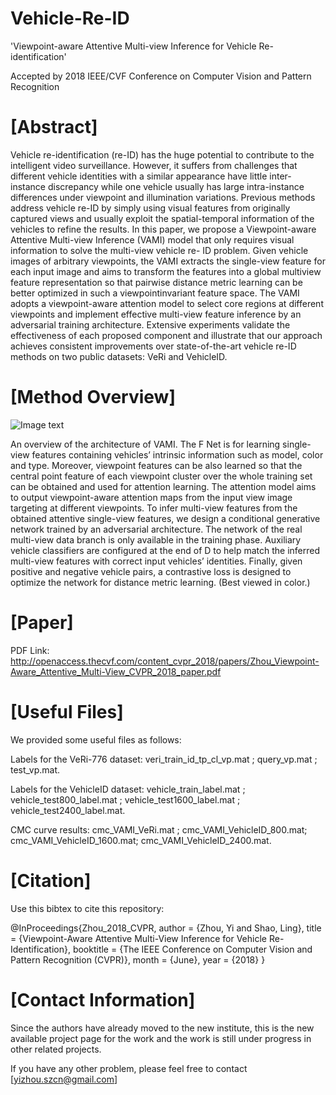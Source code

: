 # Vehicle-Re-ID
'Viewpoint-aware Attentive Multi-view Inference for Vehicle Re-identification'

Accepted by 2018 IEEE/CVF Conference on Computer Vision and Pattern Recognition

# [Abstract]

Vehicle re-identification (re-ID) has the huge potential to contribute to the intelligent video surveillance. However, it
suffers from challenges that different vehicle identities with a similar appearance have little inter-instance discrepancy
while one vehicle usually has large intra-instance differences under viewpoint and illumination variations. Previous
methods address vehicle re-ID by simply using visual features from originally captured views and usually exploit
the spatial-temporal information of the vehicles to refine the results. In this paper, we propose a Viewpoint-aware
Attentive Multi-view Inference (VAMI) model that only requires visual information to solve the multi-view vehicle re-
ID problem. Given vehicle images of arbitrary viewpoints, the VAMI extracts the single-view feature for each input image
and aims to transform the features into a global multiview feature representation so that pairwise distance metric
learning can be better optimized in such a viewpointinvariant feature space. The VAMI adopts a viewpoint-aware
attention model to select core regions at different viewpoints and implement effective multi-view feature inference
by an adversarial training architecture. Extensive experiments validate the effectiveness of each proposed component
and illustrate that our approach achieves consistent improvements over state-of-the-art vehicle re-ID methods
on two public datasets: VeRi and VehicleID.

# [Method Overview]

![Image text](https://github.com/csyizhou/Vehicle-Re-ID/blob/master/img/VAMI.png)

An overview of the architecture of VAMI. The F Net is for learning single-view features containing vehicles’ intrinsic information such as model, color and type. Moreover, viewpoint features can be also learned so that the central point feature of each viewpoint cluster over the whole training set can be obtained and used for attention learning. The attention model aims to output viewpoint-aware attention maps from the input view image targeting at different viewpoints. To infer multi-view features from the obtained attentive single-view features, we design a conditional generative network trained by an adversarial architecture. The network of the real multi-view data branch is only available in the training phase. Auxiliary vehicle classifiers are configured at the end of D to help match the inferred multi-view features with correct input vehicles’ identities. Finally, given positive and negative vehicle pairs, a contrastive loss is designed to optimize the network for distance metric learning. (Best viewed in color.)

# [Paper]

PDF Link: http://openaccess.thecvf.com/content_cvpr_2018/papers/Zhou_Viewpoint-Aware_Attentive_Multi-View_CVPR_2018_paper.pdf

# [Useful Files]
We provided some useful files as follows:

Labels for the VeRi-776 dataset: veri_train_id_tp_cl_vp.mat ; query_vp.mat ; test_vp.mat.

Labels for the VehicleID dataset: vehicle_train_label.mat ; vehicle_test800_label.mat ; vehicle_test1600_label.mat ; vehicle_test2400_label.mat.

CMC curve results: cmc_VAMI_VeRi.mat ; cmc_VAMI_VehicleID_800.mat; cmc_VAMI_VehicleID_1600.mat; cmc_VAMI_VehicleID_2400.mat.

# [Citation]

Use this bibtex to cite this repository:

@InProceedings{Zhou_2018_CVPR,
author = {Zhou, Yi and Shao, Ling},
title = {Viewpoint-Aware Attentive Multi-View Inference for Vehicle Re-Identification},
booktitle = {The IEEE Conference on Computer Vision and Pattern Recognition (CVPR)},
month = {June},
year = {2018}
}


# [Contact Information]

Since the authors have already moved to the new institute, this is the new available project page for the work and the work is still under progress in other related projects.

If you have any other problem, please feel free to contact [yizhou.szcn@gmail.com]

